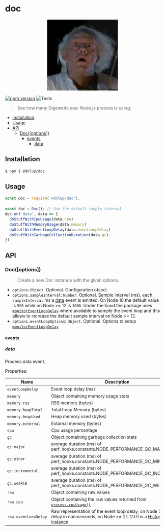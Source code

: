 # doc

<p align="center"><img src="./doc.webp" alt="Doc Brown"></p>

[![npm version](https://badge.fury.io/js/%40dnlup%2Fdoc.svg)](https://badge.fury.io/js/%40dnlup%2Fdoc)
![Tests](https://github.com/dnlup/doc/workflows/Tests/badge.svg)

> See how many Gigawatts your Node.js process is using.

<!-- toc -->

- [Installation](#installation)
- [Usage](#usage)
- [API](#api)
  * [Doc([options])](#docoptions)
    + [events](#events)
      - [data](#data)

<!-- tocstop -->

## Installation

```bash
$ npm i @dnlup/doc
```

## Usage
```js
const Doc = require('@dnlup/doc');

const doc = Doc(); // Use the default sample interval
doc.on('data', data => {
  doStuffWithCpuUsage(data.cpu)
  doStuffWithMemoryUsage(data.memory)
  doStuffWithEventLoopDelay(data.eventLoopDelay)
  doStuffWithGarbageCollectionDuration(data.gc)
})
```

## API

### Doc([options])

> Create a new Doc instance with the given options.

* `options`: `Object`. Optional. Configuration object
* `options.sampleInterval`: `Number`. Optional. Sample interval (ms), each `sampleInterval` ms a [data](#data) event is emitted. On Node 10 the default value is `500` while on Node >= 12 is `1000`. Under the hood the package uses [`monitorEventLoopDelay`](https://nodejs.org/docs/latest-v12.x/api/perf_hooks.html#perf_hooks_perf_hooks_monitoreventloopdelay_options) where available to sample the event loop and this allows to increase the default sample interval on Node >= 12.
* `options.eventLoopOptions`: `Object`. Optional. Options to setup [`monitorEventLoopDelay`](https://nodejs.org/docs/latest-v12.x/api/perf_hooks.html#perf_hooks_perf_hooks_monitoreventloopdelay_options)

#### events
##### data
Process data event.

Properties:

|Name|Description|
|----|----|
| `eventLoopDelay` | Event loop delay (ms) |
| `memory` | Object containing memory usage stats |
| `memory.rss` | RSS memory (bytes) |
| `memory.heapTotal` | Total heap Memory (bytes) |
| `memory.heapUsed` | Heap memory used (bytes) |
| `memory.external` | Extarnal memory (bytes) |
| `cpu` | Cpu usage percentage |
| `gc` | Object containing garbage collection stats |
| `gc.major` | average duration (ms) of perf_hooks.constants.NODE_PERFORMANCE_GC_MAJOR |
| `gc.minor` | average duration (ms) of perf_hooks.constants.NODE_PERFORMANCE_GC_MINOR |
| `gc.incremental` | average duration (ms) of perf_hooks.constants.NODE_PERFORMANCE_GC_INCREMENTAL |
| `gc.weakCB` | average duration (ms) of perf_hooks.constants.NODE_PERFORMANCE_GC_WEAKCB |
| `raw` | Object containing raw values |
| `raw.cpu` | Object containing the raw values returned from [`process.cpuUsage()`](https://nodejs.org/docs/latest-v12.x/api/process.html#process_process_cpuusage_previousvalue) |
| `raw.eventLoopDelay` | Raw representation of the event loop delay, on Node 10 it is the delay in nanoseconds, on Node >= 11.10.0 is a [Histogram instance](https://nodejs.org/docs/latest-v12.x/api/perf_hooks.html#perf_hooks_class_histogram) |
